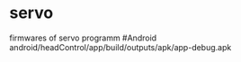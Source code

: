 # servo
firmwares of servo programm
#Android
android/headControl/app/build/outputs/apk/app-debug.apk
